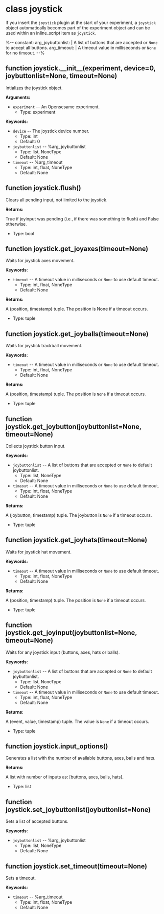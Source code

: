 <div class="ClassDoc YAMLDoc" id="joystick" markdown="1">

# class __joystick__

If you insert the `joystick` plugin at the start of your experiment, a
`joystick` object automatically becomes part of the experiment object
and can be used within an inline_script item as `joystick`.

%--
constant:
        arg_joybuttonlist: |
                A list of buttons that are accepted or `None` to accept all
                buttons.
        arg_timeout: |
                A timeout value in milliseconds or `None` for no timeout.
--%

<div class="FunctionDoc YAMLDoc" id="joystick-__init__" markdown="1">

## function __joystick\.\_\_init\_\___\(experiment, device=0, joybuttonlist=None, timeout=None\)

Intializes the joystick object.

__Arguments:__

- `experiment` -- An Opensesame experiment.
	- Type: experiment

__Keywords:__

- `device` -- The joystick device number.
	- Type: int
	- Default: 0
- `joybuttonlist` -- %arg_joybuttonlist
	- Type: list, NoneType
	- Default: None
- `timeout` -- %arg_timeout
	- Type: int, float, NoneType
	- Default: None

</div>

[joystick.__init__]: #joystick-__init__
[__init__]: #joystick-__init__

<div class="FunctionDoc YAMLDoc" id="joystick-flush" markdown="1">

## function __joystick\.flush__\(\)

Clears all pending input, not limited to the joystick.

__Returns:__

True if joyinput was pending (i.e., if there was something to flush) and False otherwise.

- Type: bool

</div>

[joystick.flush]: #joystick-flush
[flush]: #joystick-flush

<div class="FunctionDoc YAMLDoc" id="joystick-get_joyaxes" markdown="1">

## function __joystick\.get\_joyaxes__\(timeout=None\)

Waits for joystick axes movement.

__Keywords:__

- `timeout` -- A timeout value in milliseconds or `None` to use default timeout.
	- Type: int, float, NoneType
	- Default: None

__Returns:__

A (position, timestamp) tuple. The position is None if a timeout occurs.

- Type: tuple

</div>

[joystick.get_joyaxes]: #joystick-get_joyaxes
[get_joyaxes]: #joystick-get_joyaxes

<div class="FunctionDoc YAMLDoc" id="joystick-get_joyballs" markdown="1">

## function __joystick\.get\_joyballs__\(timeout=None\)

Waits for joystick trackball movement.

__Keywords:__

- `timeout` -- A timeout value in milliseconds or `None` to use default timeout.
	- Type: int, float, NoneType
	- Default: None

__Returns:__

A (position, timestamp) tuple. The position is `None` if a timeout occurs.

- Type: tuple

</div>

[joystick.get_joyballs]: #joystick-get_joyballs
[get_joyballs]: #joystick-get_joyballs

<div class="FunctionDoc YAMLDoc" id="joystick-get_joybutton" markdown="1">

## function __joystick\.get\_joybutton__\(joybuttonlist=None, timeout=None\)

Collects joystick button input.

__Keywords:__

- `joybuttonlist` -- A list of buttons that are accepted or `None` to default joybuttonlist.
	- Type: list, NoneType
	- Default: None
- `timeout` -- A timeout value in milliseconds or `None` to use default timeout.
	- Type: int, float, NoneType
	- Default: None

__Returns:__

A (joybutton, timestamp) tuple. The joybutton is `None` if a timeout occurs.

- Type: tuple

</div>

[joystick.get_joybutton]: #joystick-get_joybutton
[get_joybutton]: #joystick-get_joybutton

<div class="FunctionDoc YAMLDoc" id="joystick-get_joyhats" markdown="1">

## function __joystick\.get\_joyhats__\(timeout=None\)

Waits for joystick hat movement.

__Keywords:__

- `timeout` -- A timeout value in milliseconds or `None` to use default timeout.
	- Type: int, float, NoneType
	- Default: None

__Returns:__

A (position, timestamp) tuple. The position is `None` if a timeout occurs.

- Type: tuple

</div>

[joystick.get_joyhats]: #joystick-get_joyhats
[get_joyhats]: #joystick-get_joyhats

<div class="FunctionDoc YAMLDoc" id="joystick-get_joyinput" markdown="1">

## function __joystick\.get\_joyinput__\(joybuttonlist=None, timeout=None\)

Waits for any joystick input (buttons, axes, hats or balls).

__Keywords:__

- `joybuttonlist` -- A list of buttons that are accepted or `None` to default joybuttonlist.
	- Type: list, NoneType
	- Default: None
- `timeout` -- A timeout value in milliseconds or `None` to use default timeout.
	- Type: int, float, NoneType
	- Default: None

__Returns:__

A (event, value, timestamp) tuple. The value is `None` if a timeout occurs.

- Type: tuple

</div>

[joystick.get_joyinput]: #joystick-get_joyinput
[get_joyinput]: #joystick-get_joyinput

<div class="FunctionDoc YAMLDoc" id="joystick-input_options" markdown="1">

## function __joystick\.input\_options__\(\)

Generates a list with the number of available buttons, axes, balls and hats.

__Returns:__

A list with number of inputs as: [buttons, axes, balls,
hats].

- Type: list

</div>

[joystick.input_options]: #joystick-input_options
[input_options]: #joystick-input_options

<div class="FunctionDoc YAMLDoc" id="joystick-set_joybuttonlist" markdown="1">

## function __joystick\.set\_joybuttonlist__\(joybuttonlist=None\)

Sets a list of accepted buttons.

__Keywords:__

- `joybuttonlist` -- %arg_joybuttonlist
	- Type: list, NoneType
	- Default: None

</div>

[joystick.set_joybuttonlist]: #joystick-set_joybuttonlist
[set_joybuttonlist]: #joystick-set_joybuttonlist

<div class="FunctionDoc YAMLDoc" id="joystick-set_timeout" markdown="1">

## function __joystick\.set\_timeout__\(timeout=None\)

Sets a timeout.

__Keywords:__

- `timeout` -- %arg_timeout
	- Type: int, float, NoneType
	- Default: None

</div>

[joystick.set_timeout]: #joystick-set_timeout
[set_timeout]: #joystick-set_timeout

</div>

[joystick]: #joystick

